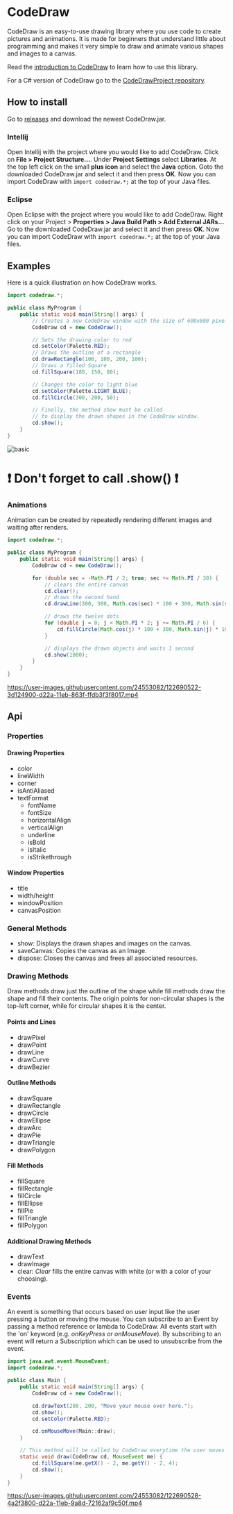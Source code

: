 # CodeDraw

CodeDraw is an easy-to-use drawing library where you use code to create pictures and animations.
It is made for beginners that understand little about programming
and makes it very simple to draw and animate various shapes and images to a canvas.

Read the [introduction to CodeDraw](https://github.com/Krassnig/CodeDraw/blob/master/INTRODUCTION.md)
to learn how to use this library.

For a C# version of CodeDraw go to the [CodeDrawProject repository](https://github.com/Krassnig/CodeDrawProject).

## How to install

Go to [releases](https://github.com/Krassnig/CodeDraw/releases) and download the newest CodeDraw.jar.

### Intellij

Open Intellij with the project where you would like to add CodeDraw. Click on **File > Project Structure...**.
Under **Project Settings** select **Libraries**.
At the top left click on the small **plus icon** and select the **Java** option.
Goto the downloaded CodeDraw.jar and select it and then press **OK**.
Now you can import CodeDraw with ```import codedraw.*;``` at the top of your Java files.

### Eclipse

Open Eclipse with the project where you would like to add CodeDraw. Right click on your Project > **Properties > Java Build Path > Add External JARs...**
Go to the downloaded CodeDraw.jar and select it and then press **OK**.
Now you can import CodeDraw with ```import codedraw.*;``` at the top of your Java files.


## Examples

Here is a quick illustration on how CodeDraw works.

```java
import codedraw.*;

public class MyProgram {
	public static void main(String[] args) {
		// Creates a new CodeDraw window with the size of 600x600 pixel
		CodeDraw cd = new CodeDraw();

		// Sets the drawing color to red
		cd.setColor(Palette.RED);
		// Draws the outline of a rectangle
		cd.drawRectangle(100, 100, 200, 100);
		// Draws a filled Square
		cd.fillSquare(180, 150, 80);

		// Changes the color to light blue
		cd.setColor(Palette.LIGHT_BLUE);
		cd.fillCircle(300, 200, 50);

		// Finally, the method show must be called
		// to display the drawn shapes in the CodeDraw window.
		cd.show();
	}
}
```
![basic](https://user-images.githubusercontent.com/24553082/132953399-135a5872-3fd7-47aa-b37a-2f39400fa052.png)

# ❗ Don't forget to call .show() ❗

### Animations

Animation can be created by repeatedly rendering different images and waiting after renders.

```java
import codedraw.*;

public class MyProgram {
	public static void main(String[] args) {
		CodeDraw cd = new CodeDraw();

		for (double sec = -Math.PI / 2; true; sec += Math.PI / 30) {
			// clears the entire canvas
			cd.clear();
			// draws the second hand
			cd.drawLine(300, 300, Math.cos(sec) * 100 + 300, Math.sin(sec) * 100 + 300);

			// draws the twelve dots
			for (double j = 0; j < Math.PI * 2; j += Math.PI / 6) {
				cd.fillCircle(Math.cos(j) * 100 + 300, Math.sin(j) * 100 + 300, 4);
			}

			// displays the drawn objects and waits 1 second
			cd.show(1000);
		}
	}
}
```

https://user-images.githubusercontent.com/24553082/122690522-3d124900-d22a-11eb-863f-ffdb3f3f8017.mp4

## Api

### Properties

#### Drawing Properties

- color
- lineWidth
- corner
- isAntiAliased
- textFormat
	- fontName
	- fontSize
	- horizontalAlign
	- verticalAlign
	- underline
	- isBold
	- isItalic
	- isStrikethrough

#### Window Properties

- title
- width/height
- windowPosition
- canvasPosition

### General Methods 

- show: Displays the drawn shapes and images on the canvas.
- saveCanvas: Copies the canvas as an Image.
- dispose: Closes the canvas and frees all associated resources.

### Drawing Methods

Draw methods draw just the outline of the shape while fill methods draw the shape and fill their contents.
The origin points for non-circular shapes is the top-left corner, while for circular shapes it is the center.

#### Points and Lines

- drawPixel
- drawPoint
- drawLine
- drawCurve
- drawBezier

#### Outline Methods
 
- drawSquare
- drawRectangle
- drawCircle
- drawEllipse
- drawArc
- drawPie
- drawTriangle
- drawPolygon

#### Fill Methods

- fillSquare
- fillRectangle
- fillCircle
- fillEllipse
- fillPie
- fillTriangle
- fillPolygon

#### Additional Drawing Methods

- drawText
- drawImage
- clear: *Clear* fills the entire canvas with white (or with a color of your choosing).

### Events

An event is something that occurs based on user input like the user
pressing a button or moving the mouse. You can subscribe to an Event
by passing a method reference or lambda to CodeDraw.
All events start with the 'on' keyword (e.g. *onKeyPress* or *onMouseMove*).
By subscribing to an event will return a Subscription which
can be used to unsubscribe from the event.

```java
import java.awt.event.MouseEvent;
import codedraw.*;

public class Main {
	public static void main(String[] args) {
		CodeDraw cd = new CodeDraw();

		cd.drawText(200, 200, "Move your mouse over here.");
		cd.show();
		cd.setColor(Palette.RED);

		cd.onMouseMove(Main::draw);
	}

	// This method will be called by CodeDraw everytime the user moves their mouse
	static void draw(CodeDraw cd, MouseEvent me) {
		cd.fillSquare(me.getX() - 2, me.getY() - 2, 4);
		cd.show();
	}
}
```

https://user-images.githubusercontent.com/24553082/122690528-4a2f3800-d22a-11eb-9a8d-72162af9c50f.mp4
